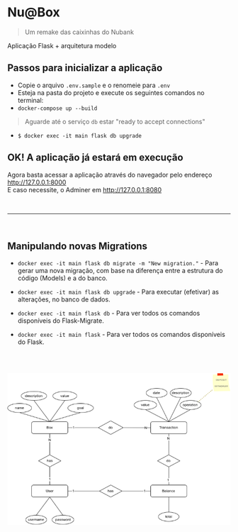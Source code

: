 # Nu@Box

> Um remake das caixinhas do Nubank

Aplicação Flask + arquitetura modelo 

## Passos para inicializar a aplicação
- Copie o arquivo `.env.sample` e o renomeie para `.env`
- Esteja na pasta do projeto e execute os seguintes comandos no terminal:
- `docker-compose up --build`
> Aguarde até o serviço `db` estar "ready to accept connections"
- `$ docker exec -it main flask db upgrade`

## OK! A aplicação já estará em execução

Agora basta acessar a aplicação através do navegador pelo endereço http://127.0.0.1:8000
<br>
E caso necessite, o Adminer em http://127.0.0.1:8080

<br>
<hr>
<br>

## Manipulando novas Migrations

- `docker exec -it main flask db migrate -m "New migration."` - Para gerar uma nova migração, com base na diferença entre a estrutura do código (Models) e a do banco.

- `docker exec -it main flask db upgrade` - Para executar (efetivar) as alterações, no banco de dados.

- `docker exec -it main flask db` - Para ver todos os comandos disponíveis do Flask-Migrate.

- `docker exec -it main flask` - Para ver todos os comandos disponíveis do Flask.

<br>
<br>

![Diagrama de classes](doc/Caixinhas@Root.drawio.png "Diagrama de classes")